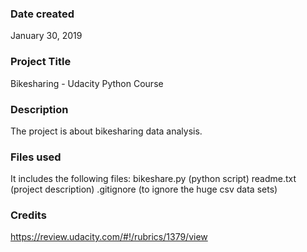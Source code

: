 ### Date created
January 30, 2019
### Project Title
Bikesharing - Udacity Python Course

### Description
The project is about bikesharing data analysis.

### Files used
It includes the following files:
bikeshare.py (python script)
readme.txt (project description)
.gitignore (to ignore the huge csv data sets)

### Credits
https://review.udacity.com/#!/rubrics/1379/view
